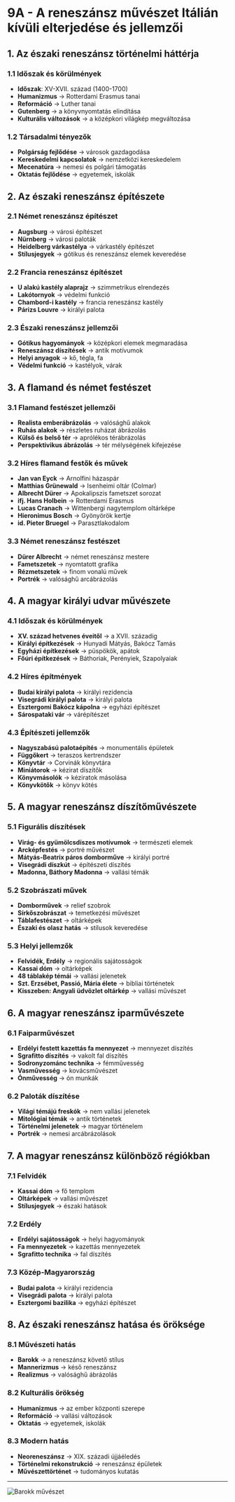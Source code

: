 # 9A - A reneszánsz művészet Itálián kívüli elterjedése és jellemzői

## 1. Az északi reneszánsz történelmi háttérja

### 1.1 Időszak és körülmények
- **Időszak**: XV-XVII. század (1400-1700)
- **Humanizmus** → Rotterdami Erasmus tanai
- **Reformáció** → Luther tanai
- **Gutenberg** → a könyvnyomtatás elindítása
- **Kulturális változások** → a középkori világkép megváltozása

### 1.2 Társadalmi tényezők
- **Polgárság fejlődése** → városok gazdagodása
- **Kereskedelmi kapcsolatok** → nemzetközi kereskedelem
- **Mecenatúra** → nemesi és polgári támogatás
- **Oktatás fejlődése** → egyetemek, iskolák

## 2. Az északi reneszánsz építészete

### 2.1 Német reneszánsz építészet
- **Augsburg** → városi építészet
- **Nürnberg** → városi paloták
- **Heidelberg várkastélya** → várkastély építészet
- **Stílusjegyek** → gótikus és reneszánsz elemek keveredése

### 2.2 Francia reneszánsz építészet
- **U alakú kastély alaprajz** → szimmetrikus elrendezés
- **Lakótornyok** → védelmi funkció
- **Chambord-i kastély** → francia reneszánsz kastély
- **Párizs Louvre** → királyi palota

### 2.3 Északi reneszánsz jellemzői
- **Gótikus hagyományok** → középkori elemek megmaradása
- **Reneszánsz díszítések** → antik motívumok
- **Helyi anyagok** → kő, tégla, fa
- **Védelmi funkció** → kastélyok, várak

## 3. A flamand és német festészet

### 3.1 Flamand festészet jellemzői
- **Realista emberábrázolás** → valósághű alakok
- **Ruhás alakok** → részletes ruházat ábrázolás
- **Külső és belső tér** → aprólékos térábrázolás
- **Perspektivikus ábrázolás** → tér mélységének kifejezése

### 3.2 Híres flamand festők és művek
- **Jan van Eyck** → Arnolfini házaspár
- **Matthias Grünewald** → Isenheimi oltár (Colmar)
- **Albrecht Dürer** → Apokalipszis fametszet sorozat
- **ifj. Hans Holbein** → Rotterdami Erasmus
- **Lucas Cranach** → Wittenbergi nagytemplom oltárképe
- **Hieronimus Bosch** → Gyönyörök kertje
- **id. Pieter Bruegel** → Parasztlakodalom

### 3.3 Német reneszánsz festészet
- **Dürer Albrecht** → német reneszánsz mestere
- **Fametszetek** → nyomtatott grafika
- **Rézmetszetek** → finom vonalú művek
- **Portrék** → valósághű arcábrázolás

## 4. A magyar királyi udvar művészete

### 4.1 Időszak és körülmények
- **XV. század hetvenes éveitől** → a XVII. századig
- **Királyi építkezések** → Hunyadi Mátyás, Bakócz Tamás
- **Egyházi építkezések** → püspökök, apátok
- **Főúri építkezések** → Báthoriak, Perényiek, Szapolyaiak

### 4.2 Híres építmények
- **Budai királyi palota** → királyi rezidencia
- **Visegrádi királyi palota** → királyi palota
- **Esztergomi Bakócz kápolna** → egyházi építészet
- **Sárospataki vár** → várépítészet

### 4.3 Építészeti jellemzők
- **Nagyszabású palotaépítés** → monumentális épületek
- **Függőkert** → teraszos kertrendszer
- **Könyvtár** → Corvinák könyvtára
- **Miniátorok** → kézirat díszítők
- **Könyvmásolók** → kéziratok másolása
- **Könyvkötők** → könyv kötés

## 5. A magyar reneszánsz díszítőművészete

### 5.1 Figurális díszítések
- **Virág- és gyümölcsdíszes motívumok** → természeti elemek
- **Arcképfestés** → portré művészet
- **Mátyás-Beatrix páros domborműve** → királyi portré
- **Visegrádi díszkút** → építészeti díszítés
- **Madonna, Báthory Madonna** → vallási témák

### 5.2 Szobrászati művek
- **Domborművek** → relief szobrok
- **Sírkőszobrászat** → temetkezési művészet
- **Táblafestészet** → oltárképek
- **Északi és olasz hatás** → stílusok keveredése

### 5.3 Helyi jellemzők
- **Felvidék, Erdély** → regionális sajátosságok
- **Kassai dóm** → oltárképek
- **48 táblakép témái** → vallási jelenetek
- **Szt. Erzsébet, Passió, Mária élete** → bibliai történetek
- **Kisszeben: Angyali üdvözlet oltárkép** → vallási művészet

## 6. A magyar reneszánsz iparművészete

### 6.1 Faiparművészet
- **Erdélyi festett kazettás fa mennyezet** → mennyezet díszítés
- **Sgrafitto díszítés** → vakolt fal díszítés
- **Sodronyzománc technika** → fémművesség
- **Vasművesség** → kovácsművészet
- **Ónművesség** → ón munkák

### 6.2 Paloták díszítése
- **Világi témájú freskók** → nem vallási jelenetek
- **Mitológiai témák** → antik történetek
- **Történelmi jelenetek** → magyar történelem
- **Portrék** → nemesi arcábrázolások

## 7. A magyar reneszánsz különböző régiókban

### 7.1 Felvidék
- **Kassai dóm** → fő templom
- **Oltárképek** → vallási művészet
- **Stílusjegyek** → északi hatások

### 7.2 Erdély
- **Erdélyi sajátosságok** → helyi hagyományok
- **Fa mennyezetek** → kazettás mennyezetek
- **Sgrafitto technika** → fal díszítés

### 7.3 Közép-Magyarország
- **Budai palota** → királyi rezidencia
- **Visegrádi palota** → királyi palota
- **Esztergomi bazilika** → egyházi építészet

## 8. Az északi reneszánsz hatása és öröksége

### 8.1 Művészeti hatás
- **Barokk** → a reneszánsz követő stílus
- **Mannerizmus** → késő reneszánsz
- **Realizmus** → valósághű ábrázolás

### 8.2 Kulturális örökség
- **Humanizmus** → az ember központi szerepe
- **Reformáció** → vallási változások
- **Oktatás** → egyetemek, iskolák

### 8.3 Modern hatás
- **Neoreneszánsz** → XIX. századi újjáéledés
- **Történelmi rekonstrukció** → reneszánsz épületek
- **Művészettörténet** → tudományos kutatás

---

![Barokk művészet](../base/kepek/images/9_Barokk%20művészet_KÉP.png)
